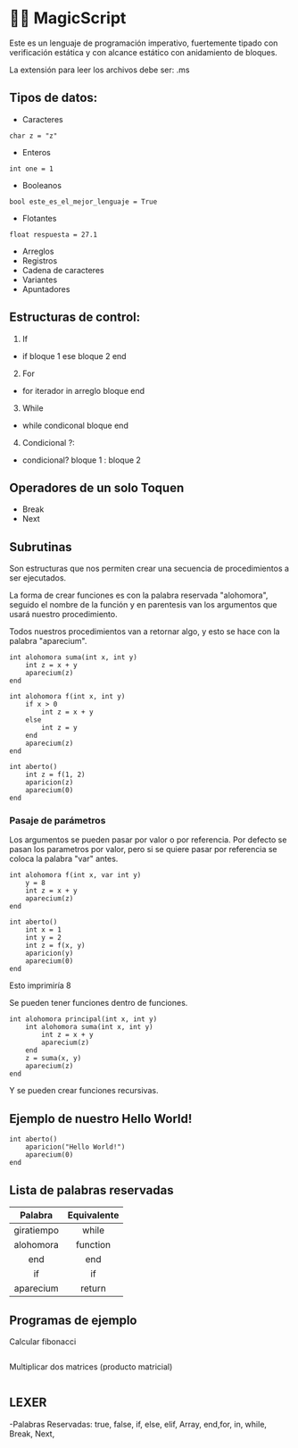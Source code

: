 # 🔮✨ MagicScript

Este es un lenguaje de programación imperativo, fuertemente tipado con verificación estática y con alcance estático con anidamiento de bloques.

La extensión para leer los archivos debe ser: .ms

## Tipos de datos:

- Caracteres

```
char z = "z"
```
- Enteros

```
int one = 1
```
- Booleanos
```
bool este_es_el_mejor_lenguaje = True
```
- Flotantes
```
float respuesta = 27.1
```

- Arreglos
- Registros
- Cadena de caracteres
- Variantes
- Apuntadores

## Estructuras de control:
1. If
- if bloque 1 ese bloque 2 end
2. For
- for iterador in arreglo bloque end
3. While
- while condiconal bloque end
4. Condicional ?:
- condicional? bloque 1 : bloque 2
## Operadores de un solo Toquen
- Break
- Next

## Subrutinas

Son estructuras que nos permiten crear una secuencia de procedimientos a ser ejecutados.

La forma de crear funciones es con la palabra reservada "alohomora", seguido el nombre de la función y en parentesis van los argumentos que usará nuestro procedimiento.

Todos nuestros procedimientos van a retornar algo, y esto se hace con la palabra "aparecium".


```
int alohomora suma(int x, int y)
    int z = x + y
    aparecium(z)
end
```

```
int alohomora f(int x, int y)
    if x > 0
        int z = x + y
    else
        int z = y
    end
    aparecium(z)
end

int aberto()
    int z = f(1, 2)
    aparicion(z)
    aparecium(0)
end
```

### Pasaje de parámetros

Los argumentos se pueden pasar por valor o por referencia. Por defecto se pasan los parametros por valor, pero si se quiere pasar por referencia se coloca la palabra "var" antes.

```
int alohomora f(int x, var int y)
    y = 8
    int z = x + y
    aparecium(z)
end

int aberto()
    int x = 1
    int y = 2
    int z = f(x, y)
    aparicion(y)
    aparecium(0)
end
```

Esto imprimiría 8


Se pueden tener funciones dentro de funciones.


```
int alohomora principal(int x, int y)
    int alohomora suma(int x, int y)
        int z = x + y
        aparecium(z)
    end
    z = suma(x, y)
    aparecium(z)
end
```

Y se pueden crear funciones recursivas.


## Ejemplo de nuestro Hello World!

```
int aberto()
    aparicion("Hello World!")
    aparecium(0)
end
```

## Lista de palabras reservadas

| Palabra | Equivalente |
|:----:|:--:|
| giratiempo | while |
| alohomora | function |
| end | end |
| if | if |
| aparecium | return |

## Programas de ejemplo

Calcular fibonacci
```
```

Multiplicar dos matrices (producto matricial)
```
```
## LEXER

-Palabras Reservadas: true, false, if, else, elif, Array, end,for, in, while, Break, Next, 
